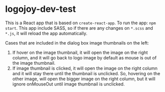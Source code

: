 # logojoy-dev-test

This is a React app that is based on `create-react-app`.
To run the app:  `npm start`.
This app include SASS, so if there are any changes on `*.scss` and `*.js`, it will reload the app automatically.

Cases that are included in the dialog box image thumbnails on the left:
1. If hover on the image thumbnail, it will open the image on the right column, and it will go back to logo image by default as mouse is out of the image thumbnail.
2. If image thumbnail is clicked, it will open the image on the right column and it will stay there until the thumbnail is unclicked. So, hovering on the other image, will open the bigger image on the right column, but it will ignore onMouseOut until image thumbnail is unclicked.
